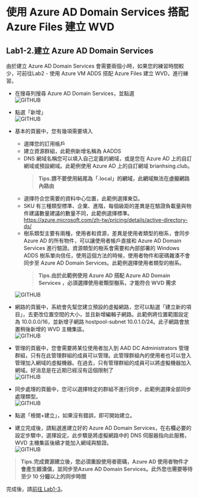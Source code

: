 # 使用 Azure AD Domain Services 搭配 Azure Files 建立 WVD

## Lab1-2.建立 Azure AD Domain Services
 由於建立 Azure AD Domain Services 會需要兩個小時，如果您的練習時間較少，可前往Lab2 - 使用 Azure VM ADDS 搭配 Azure Files 建立 WVD，進行練習。

 - 在搜尋列搜尋 Azure AD Domain Services，並點選<br>
  ![GITHUB](https://github.com/BrianHsing/Azure-Windows-Virtual-Desktop/blob/master/Lab1/aadds1.png "addds1")<br>
 - 點選「新增」<br>
  ![GITHUB](https://github.com/BrianHsing/Azure-Windows-Virtual-Desktop/blob/master/Lab1/aadds2.png "addds2")<br>
 - 基本的頁籤中，您有幾項需要填入<br>
	- 選擇您的訂用帳戶<br>
	- 建立資源群組，此範例新增名稱為 AADDS<br>
	- DNS 網域名稱您可以填入自己定義的網域，或是您在 Azure AD 上的自訂網域或預設網域。此範例使用 Azure AD 上的自訂網域 brianhsing.club。<br>
	  > **Tips.請不要使用結尾為「.local」的網域，此網域無法在虛擬網路內路由** <br>
	- 選擇符合您需要的資料中心位置，此範例選擇東亞。<br>
	- SKU 有三種類型標準、企業、進階，每個級距的差異是在驗證負載量與物件建議數量建議的數量不同，此範例選擇標準。<br>
	  https://azure.microsoft.com/zh-tw/pricing/details/active-directory-ds/<br>
	- 樹系類型主要有兩種，使用者和資源，差異是使用者類型的樹系，會同步 Azure AD 的所有物件，可以讓使用者帳戶直接和 Azure AD Domain Services 進行驗證。資源類型的樹系會需要和內部部署的 Windows ADDS 樹系單向信任，使用這個方法的時候，使用者物件和密碼雜湊不會同步至 Azure AD Domain Services。此範例選擇使用者類型的樹系。<br>
	  > **Tips.由於此範例使用 Azure AD 搭配 Azure AD Domain Services ，必須選擇使用者類型樹系，才能符合 WVD 需求** <br>

	![GITHUB](https://github.com/BrianHsing/Azure-Windows-Virtual-Desktop/blob/master/Lab1/aadds3.png "addds3")<br>
 - 網路的頁籤中，系統會先幫您建立預設的虛擬網路，您可以點選「建立新的項目」，去更改位置空間的大小，並且新增編輯子網路。此範例將位置範圍設定為 10.0.0.0/16，並新增子網路 hostpool-subnet 10.0.1.0/24。此子網路會放置稍後新增的 WVD 主機集區。<br>
  ![GITHUB](https://github.com/BrianHsing/Azure-Windows-Virtual-Desktop/blob/master/Lab1/aadds4.png "addds4")<br>
 - 管理的頁籤中，您會需要將某位使用者加入到 AAD DC Administrators 管理群組，只有在此管理群組的成員可以管理。此管理群組內的使用者也可以登入管理加入網域的虛擬機器。在過去，只有管理群組的成員可以將虛擬機器加入網域。好消息是在近期已經沒有這個限制了<br>
  ![GITHUB](https://github.com/BrianHsing/Azure-Windows-Virtual-Desktop/blob/master/Lab1/aadds5.png "addds5")<br>
 - 同步處理的頁籤中，您可以選擇特定的群組不進行同步，此範例選擇全部同步處理類型。<br>
  ![GITHUB](https://github.com/BrianHsing/Azure-Windows-Virtual-Desktop/blob/master/Lab1/aadds6.png "addds6")<br>
 - 點選「檢閱+建立」，如果沒有錯誤，即可開始建立。<br>
 - 建立完成後，請點選進建立好的 Azure AD Domain Services，在右欄必要的設定步驟中，選擇設定。此步驟是將虛擬網路中的 DNS 伺服器指向此服務，WVD 主機集區後續才能加入網域與驗證。<br>
  ![GITHUB](https://github.com/BrianHsing/Azure-Windows-Virtual-Desktop/blob/master/Lab1/aadds7.png "addds7")<br>

 > **Tips.完成資源建立後，您必須重設使用者密碼，Azure AD 使用者物件才會產生雜湊值，並同步至Azure AD Domain Services。此外您也需要等待至少 10 分鐘以上的同步時間** <br>

 完成後，請[前往 Lab1-3](https://github.com/BrianHsing/Azure-Windows-Virtual-Desktop/blob/master/Lab1-3.md)。<br>
